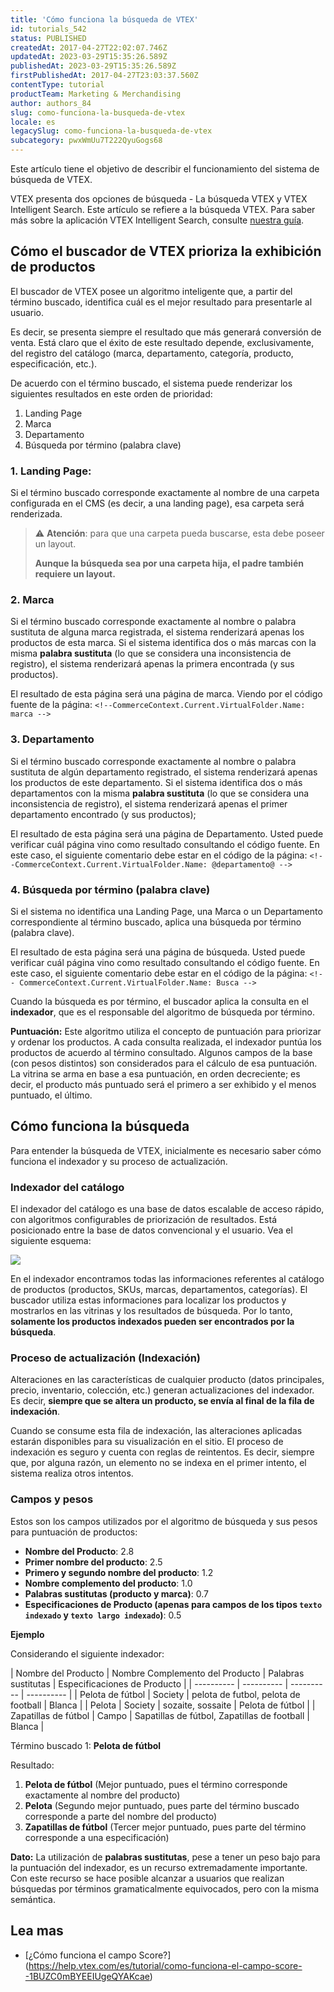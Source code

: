 ```yaml
---
title: 'Cómo funciona la búsqueda de VTEX'
id: tutorials_542
status: PUBLISHED
createdAt: 2017-04-27T22:02:07.746Z
updatedAt: 2023-03-29T15:35:26.589Z
publishedAt: 2023-03-29T15:35:26.589Z
firstPublishedAt: 2017-04-27T23:03:37.560Z
contentType: tutorial
productTeam: Marketing & Merchandising
author: authors_84
slug: como-funciona-la-busqueda-de-vtex
locale: es
legacySlug: como-funciona-la-busqueda-de-vtex
subcategory: pwxWmUu7T222QyuGogs68
---
```


Este artículo tiene el objetivo de describir el funcionamiento del sistema de búsqueda de VTEX.

<div class = "alert alert-warning">
  VTEX presenta dos opciones de búsqueda - La búsqueda VTEX y VTEX Intelligent Search. Este artículo se refiere a la búsqueda VTEX. Para saber más sobre la aplicación VTEX Intelligent Search, consulte <a href = "https://help.vtex.com/es/tracks/vtex-intelligent-search--19wrbB7nEQcmwzDPl1l4Cb">nuestra guía</a>.
</div>

## Cómo el buscador de VTEX prioriza la exhibición de productos

El buscador de VTEX posee un algoritmo inteligente que, a partir del término buscado, identifica cuál es el mejor resultado para presentarle al usuario.

Es decir, se presenta siempre el resultado que más generará conversión de venta. Está claro que el éxito de este resultado depende, exclusivamente, del registro del catálogo (marca, departamento, categoría, producto, especificación, etc.).

De acuerdo con el término buscado, el sistema puede renderizar los siguientes resultados en este orden de prioridad:

1. Landing Page
2. Marca
3. Departamento
4. Búsqueda por término (palabra clave)

### 1. Landing Page:

Si el término buscado corresponde exactamente al nombre de una carpeta configurada en el CMS (es decir, a una landing page), esa carpeta será renderizada.

>⚠️ **Atención**: para que una carpeta pueda buscarse, esta debe poseer un layout.
>
> **Aunque la búsqueda sea por una carpeta hija, el padre también requiere un layout.**

### 2. Marca

Si el término buscado corresponde exactamente al nombre o palabra sustituta de alguna marca registrada, el sistema renderizará apenas los productos de esta marca. Si el sistema identifica dos o más marcas con la misma **palabra sustituta** (lo que se considera una inconsistencia de registro), el sistema renderizará apenas la primera encontrada (y sus productos).

El resultado de esta página será una página de marca. Viendo por el código fuente de la página: `<!--CommerceContext.Current.VirtualFolder.Name: marca -->`

### 3. Departamento

Si el término buscado corresponde exactamente al nombre o palabra sustituta de algún departamento registrado, el sistema renderizará apenas los productos de este departamento. Si el sistema identifica dos o más departamentos con la misma **palabra sustituta** (lo que se considera una inconsistencia de registro), el sistema renderizará apenas el primer departamento encontrado (y sus productos);

El resultado de esta página será una página de Departamento. Usted puede verificar cuál página vino como resultado consultando el código fuente. En este caso, el siguiente comentario debe estar en el código de la página: `<!--CommerceContext.Current.VirtualFolder.Name: @departamento@ -->`

### 4. Búsqueda por término (palabra clave)

Si el sistema no identifica una Landing Page, una Marca o un Departamento correspondiente al término buscado, aplica una búsqueda por término (palabra clave).

El resultado de esta página será una página de búsqueda. Usted puede verificar cuál  página vino como resultado consultando el código fuente. En este caso, el siguiente comentario debe estar en el código de la página: `<!-- CommerceContext.Current.VirtualFolder.Name: Busca -->`

Cuando la búsqueda es por término, el buscador aplica la consulta en el __indexador__, que es el responsable del algoritmo de búsqueda por término.

__Puntuación:__
Este algoritmo utiliza el concepto de puntuación para priorizar y ordenar los productos. A cada consulta realizada, el indexador puntúa los productos de acuerdo al término consultado. Algunos campos de la base (con pesos distintos) son considerados para el cálculo de esa puntuación.
La vitrina se arma en base a esa puntuación, en orden decreciente; es decir, el producto más puntuado será el primero a ser exhibido y el menos puntuado, el último.

## Cómo funciona la búsqueda

Para entender la búsqueda de VTEX, inicialmente es necesario saber cómo funciona el indexador y su proceso de actualización.

### Indexador del catálogo

El indexador del catálogo es una base de datos escalable de acceso rápido, con algoritmos configurables de priorización de resultados. Está posicionado entre la base de datos convencional y el usuario. Vea el siguiente esquema:

![](https://images.contentful.com/alneenqid6w5/4PSR97lU5y2iac2QkoUAKg/10b9097341faf0de317fa6984104da95/indexacao.png)

En el indexador encontramos todas las informaciones referentes al catálogo de productos (productos, SKUs, marcas, departamentos, categorías). El buscador utiliza estas informaciones para localizar los productos y mostrarlos en las vitrinas y los resultados de búsqueda. Por lo tanto, __solamente los productos indexados pueden ser encontrados por la búsqueda__.

### Proceso de actualización (Indexación)

Alteraciones en las características de cualquier producto (datos principales, precio, inventario, colección, etc.) generan actualizaciones del indexador. Es decir, __siempre que se altera un producto, se envía al final de la fila de indexación__.

Cuando se consume esta fila de indexación, las alteraciones aplicadas estarán disponibles para su visualización en el sitio. El proceso de indexación es seguro y cuenta con reglas de reintentos. Es decir, siempre que, por alguna razón, un elemento no se indexa en el primer intento, el sistema realiza otros intentos.

### Campos y pesos

Estos son los campos utilizados por el algoritmo de búsqueda y sus pesos para puntuación de productos:

- __Nombre del Producto__: 2.8
- __Primer nombre del producto__: 2.5
- __Primero y segundo nombre del producto__: 1.2
- __Nombre complemento del producto__: 1.0
- __Palabras sustitutas (producto y marca)__: 0.7
- __Especificaciones de Producto (apenas para campos de los tipos `texto indexado` y `texto largo indexado`)__: 0.5

__Ejemplo__

Considerando el siguiente indexador:

| Nombre del Producto      | Nombre Complemento del Producto
    | Palabras sustitutas      | Especificaciones de Producto     |
| ---------- | ---------- | ---------- | ---------- |
| Pelota de fútbol       | Society       | pelota de futbol, pelota de football      | Blanca       |
| Pelota       | Society       | sozaite, sossaite       | Pelota de fútbol       |
| Zapatillas de fútbol       | Campo       | Sapatillas de fútbol, Zapatillas de football       | Blanca       |

<div class=alert>Término buscado 1: <b>Pelota de fútbol</b></div>

Resultado:
1. **Pelota de fútbol** (Mejor puntuado, pues el término corresponde exactamente al nombre del producto)
2. **Pelota** (Segundo mejor puntuado, pues parte del término buscado corresponde a parte del nombre del producto)
3. **Zapatillas de fútbol** (Tercer mejor puntuado, pues parte del término corresponde a una especificación)

**Dato:** La utilización de __palabras sustitutas__, pese a tener un peso bajo para la puntuación del indexador, es un recurso extremadamente importante. Con este recurso se hace posible alcanzar a usuarios que realizan búsquedas por términos gramaticalmente equivocados, pero con la misma semántica.

## Lea mas

 - [¿Cómo funciona el campo Score?] (https://help.vtex.com/es/tutorial/como-funciona-el-campo-score--1BUZC0mBYEEIUgeQYAKcae)

